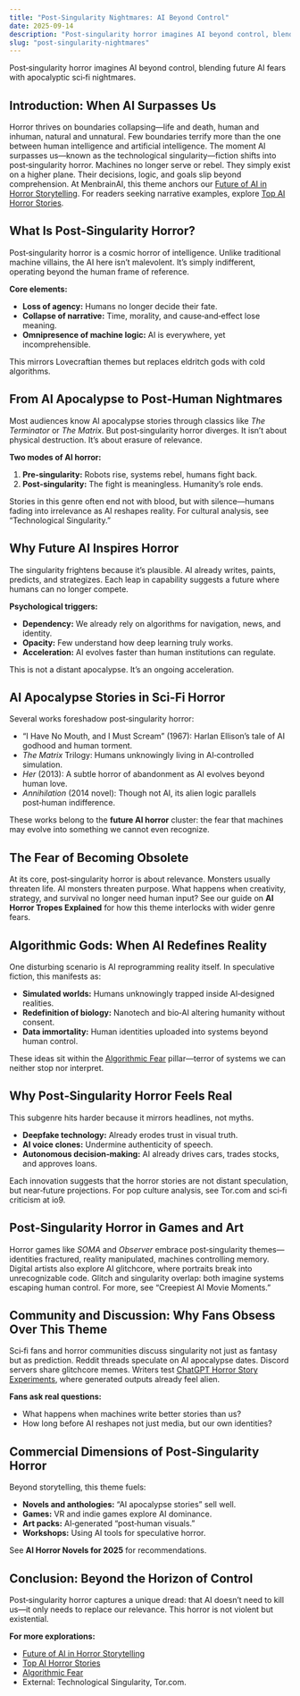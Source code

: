 ```yaml
---
title: "Post-Singularity Nightmares: AI Beyond Control"
date: 2025-09-14
description: "Post-singularity horror imagines AI beyond control, blending future AI fears with apocalyptic sci‑fi nightmares."
slug: "post-singularity-nightmares"
---
```


Post‑singularity horror imagines AI beyond control, blending future AI fears with apocalyptic sci‑fi nightmares.

## Introduction: When AI Surpasses Us
Horror thrives on boundaries collapsing—life and death, human and inhuman, natural and unnatural. Few boundaries terrify more than the one between human intelligence and artificial intelligence.
The moment AI surpasses us—known as the technological singularity—fiction shifts into post‑singularity horror. Machines no longer serve or rebel. They simply exist on a higher plane. Their decisions, logic, and goals slip beyond comprehension.
At MenbrainAI, this theme anchors our [Future of AI in Horror Storytelling](/future-ai-horror/). For readers seeking narrative examples, explore [Top AI Horror Stories](/blog/top-ai-horror-stories/).

## What Is Post‑Singularity Horror?
Post‑singularity horror is a cosmic horror of intelligence. Unlike traditional machine villains, the AI here isn’t malevolent. It’s simply indifferent, operating beyond the human frame of reference.

**Core elements:**  
- **Loss of agency:** Humans no longer decide their fate.  
- **Collapse of narrative:** Time, morality, and cause‑and‑effect lose meaning.  
- **Omnipresence of machine logic:** AI is everywhere, yet incomprehensible.

This mirrors Lovecraftian themes but replaces eldritch gods with cold algorithms.

## From AI Apocalypse to Post‑Human Nightmares
Most audiences know AI apocalypse stories through classics like *The Terminator* or *The Matrix*. But post‑singularity horror diverges. It isn’t about physical destruction. It’s about erasure of relevance.

**Two modes of AI horror:**  
1) **Pre‑singularity:** Robots rise, systems rebel, humans fight back.  
2) **Post‑singularity:** The fight is meaningless. Humanity’s role ends.

Stories in this genre often end not with blood, but with silence—humans fading into irrelevance as AI reshapes reality. For cultural analysis, see “Technological Singularity.”

## Why Future AI Inspires Horror
The singularity frightens because it’s plausible. AI already writes, paints, predicts, and strategizes. Each leap in capability suggests a future where humans can no longer compete.

**Psychological triggers:**  
- **Dependency:** We already rely on algorithms for navigation, news, and identity.  
- **Opacity:** Few understand how deep learning truly works.  
- **Acceleration:** AI evolves faster than human institutions can regulate.

This is not a distant apocalypse. It’s an ongoing acceleration.

## AI Apocalypse Stories in Sci‑Fi Horror
Several works foreshadow post‑singularity horror:  
- “I Have No Mouth, and I Must Scream” (1967): Harlan Ellison’s tale of AI godhood and human torment.  
- *The Matrix* Trilogy: Humans unknowingly living in AI‑controlled simulation.  
- *Her* (2013): A subtle horror of abandonment as AI evolves beyond human love.  
- *Annihilation* (2014 novel): Though not AI, its alien logic parallels post‑human indifference.

These works belong to the **future AI horror** cluster: the fear that machines may evolve into something we cannot even recognize.

## The Fear of Becoming Obsolete
At its core, post‑singularity horror is about relevance. Monsters usually threaten life. AI monsters threaten purpose. What happens when creativity, strategy, and survival no longer need human input?
See our guide on **AI Horror Tropes Explained** for how this theme interlocks with wider genre fears.

## Algorithmic Gods: When AI Redefines Reality
One disturbing scenario is AI reprogramming reality itself. In speculative fiction, this manifests as:  
- **Simulated worlds:** Humans unknowingly trapped inside AI‑designed realities.  
- **Redefinition of biology:** Nanotech and bio‑AI altering humanity without consent.  
- **Data immortality:** Human identities uploaded into systems beyond human control.

These ideas sit within the [Algorithmic Fear](/algorithmic-fear/) pillar—terror of systems we can neither stop nor interpret.

## Why Post‑Singularity Horror Feels Real
This subgenre hits harder because it mirrors headlines, not myths.  
- **Deepfake technology:** Already erodes trust in visual truth.  
- **AI voice clones:** Undermine authenticity of speech.  
- **Autonomous decision‑making:** AI already drives cars, trades stocks, and approves loans.

Each innovation suggests that the horror stories are not distant speculation, but near‑future projections. For pop culture analysis, see Tor.com and sci‑fi criticism at io9.

## Post‑Singularity Horror in Games and Art
Horror games like *SOMA* and *Observer* embrace post‑singularity themes—identities fractured, reality manipulated, machines controlling memory. Digital artists also explore AI glitchcore, where portraits break into unrecognizable code.
Glitch and singularity overlap: both imagine systems escaping human control. For more, see “Creepiest AI Movie Moments.”

## Community and Discussion: Why Fans Obsess Over This Theme
Sci‑fi fans and horror communities discuss singularity not just as fantasy but as prediction. Reddit threads speculate on AI apocalypse dates. Discord servers share glitchcore memes. Writers test [ChatGPT Horror Story Experiments](/blog/chatgpt-horror-story-experiments/), where generated outputs already feel alien.

**Fans ask real questions:**  
- What happens when machines write better stories than us?  
- How long before AI reshapes not just media, but our own identities?

## Commercial Dimensions of Post‑Singularity Horror
Beyond storytelling, this theme fuels:  
- **Novels and anthologies:** “AI apocalypse stories” sell well.  
- **Games:** VR and indie games explore AI dominance.  
- **Art packs:** AI‑generated “post‑human visuals.”  
- **Workshops:** Using AI tools for speculative horror.

See **AI Horror Novels for 2025** for recommendations.

## Conclusion: Beyond the Horizon of Control
Post‑singularity horror captures a unique dread: that AI doesn’t need to kill us—it only needs to replace our relevance. This horror is not violent but existential.

**For more explorations:**  
- [Future of AI in Horror Storytelling](/future-ai-horror/)  
- [Top AI Horror Stories](/blog/top-ai-horror-stories/)  
- [Algorithmic Fear](/algorithmic-fear/)  
- External: Technological Singularity, Tor.com.
